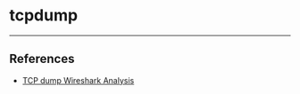 # tcpdump



---

## References

* [TCP dump Wireshark Analysis](https://www.linuxjournal.com/content/tcp-analysis-wireshark)